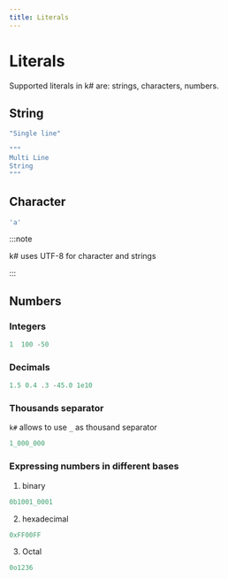 ```yaml
---
title: Literals
---
```


# Literals

Supported literals in k# are: strings, characters, numbers.

## String

```kotlin
"Single line"

"""
Multi Line
String
"""
```

## Character

```kotlin
'a'
```

:::note

k# uses UTF-8 for character and strings

:::

## Numbers

### Integers

```haskell
1  100 -50
```

### Decimals

```haskell
1.5 0.4 .3 -45.0 1e10
```

### Thousands separator

`k#` allows to use `_` as thousand separator

```fsharp
1_000_000
```

### Expressing numbers in different bases

1. binary

```fsharp
0b1001_0001
```

2. hexadecimal

```fsharp
0xFF00FF
```

3. Octal

```fsharp
0o1236
```
